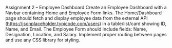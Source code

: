 Assignment 2 – Employee Dashboard
Create an Employee Dashboard with a Navbar containing Home and Employee Form links. The Home/Dashboard page should fetch and display employee data from the external API (https://jsonplaceholder.typicode.com/users) in a table/list/card showing ID, Name, and Email. The Employee Form should include fields: Name, Designation, Location, and Salary. Implement proper routing between pages and use any CSS library for styling.
